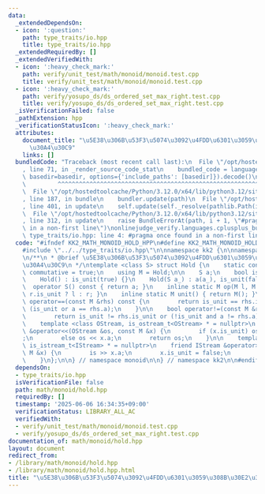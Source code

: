 ```yaml
---
data:
  _extendedDependsOn:
  - icon: ':question:'
    path: type_traits/io.hpp
    title: type_traits/io.hpp
  _extendedRequiredBy: []
  _extendedVerifiedWith:
  - icon: ':heavy_check_mark:'
    path: verify/unit_test/math/monoid/monoid.test.cpp
    title: verify/unit_test/math/monoid/monoid.test.cpp
  - icon: ':heavy_check_mark:'
    path: verify/yosupo_ds/ds_ordered_set_max_right.test.cpp
    title: verify/yosupo_ds/ds_ordered_set_max_right.test.cpp
  _isVerificationFailed: false
  _pathExtension: hpp
  _verificationStatusIcon: ':heavy_check_mark:'
  attributes:
    document_title: "\u5E38\u306B\u53F3\u5074\u3092\u4FDD\u6301\u3059\u308B\u30E2\u30CE\
      \u30A4\u30C9"
    links: []
  bundledCode: "Traceback (most recent call last):\n  File \"/opt/hostedtoolcache/Python/3.12.0/x64/lib/python3.12/site-packages/onlinejudge_verify/documentation/build.py\"\
    , line 71, in _render_source_code_stat\n    bundled_code = language.bundle(stat.path,\
    \ basedir=basedir, options={'include_paths': [basedir]}).decode()\n          \
    \         ^^^^^^^^^^^^^^^^^^^^^^^^^^^^^^^^^^^^^^^^^^^^^^^^^^^^^^^^^^^^^^^^^^^^^^^^^^^^^^^^^\n\
    \  File \"/opt/hostedtoolcache/Python/3.12.0/x64/lib/python3.12/site-packages/onlinejudge_verify/languages/cplusplus.py\"\
    , line 187, in bundle\n    bundler.update(path)\n  File \"/opt/hostedtoolcache/Python/3.12.0/x64/lib/python3.12/site-packages/onlinejudge_verify/languages/cplusplus_bundle.py\"\
    , line 401, in update\n    self.update(self._resolve(pathlib.Path(included), included_from=path))\n\
    \  File \"/opt/hostedtoolcache/Python/3.12.0/x64/lib/python3.12/site-packages/onlinejudge_verify/languages/cplusplus_bundle.py\"\
    , line 312, in update\n    raise BundleErrorAt(path, i + 1, \"#pragma once found\
    \ in a non-first line\")\nonlinejudge_verify.languages.cplusplus_bundle.BundleErrorAt:\
    \ type_traits/io.hpp: line 4: #pragma once found in a non-first line\n"
  code: "#ifndef KK2_MATH_MONOID_HOLD_HPP\n#define KK2_MATH_MONOID_HOLD_HPP 1\n\n\
    #include \"../../type_traits/io.hpp\"\n\nnamespace kk2 {\n\nnamespace monoid {\n\
    \n/**\n * @brief \u5E38\u306B\u53F3\u5074\u3092\u4FDD\u6301\u3059\u308B\u30E2\u30CE\
    \u30A4\u30C9\n */\ntemplate <class S> struct Hold {\n    static constexpr bool\
    \ commutative = true;\n    using M = Hold;\n\n    S a;\n    bool is_unit;\n\n\
    \    Hold() : is_unit(true) {}\n    Hold(S a_) : a(a_), is_unit(false) {}\n  \
    \  operator S() const { return a; }\n    inline static M op(M l, M r) { return\
    \ r.is_unit ? l : r; }\n    inline static M unit() { return M(); }\n\n    bool\
    \ operator==(const M &rhs) const {\n        return is_unit == rhs.is_unit and\
    \ (is_unit or a == rhs.a);\n    }\n\n    bool operator!=(const M &rhs) const {\n\
    \        return is_unit != rhs.is_unit or (!is_unit and a != rhs.a);\n    }\n\n\
    \    template <class OStream, is_ostream_t<OStream> * = nullptr>\n    friend OStream\
    \ &operator<<(OStream &os, const M &x) {\n        if (x.is_unit) os << \"unit\"\
    ;\n        else os << x.a;\n        return os;\n    }\n\n    template <class IStream,\
    \ is_istream_t<IStream> * = nullptr>\n    friend IStream &operator>>(IStream &is,\
    \ M &x) {\n        is >> x.a;\n        x.is_unit = false;\n        return is;\n\
    \    }\n};\n\n} // namespace monoid\n\n} // namespace kk2\n\n#endif // KK2_MATH_MONOID_HOLD_HPP\n"
  dependsOn:
  - type_traits/io.hpp
  isVerificationFile: false
  path: math/monoid/hold.hpp
  requiredBy: []
  timestamp: '2025-06-06 16:34:35+09:00'
  verificationStatus: LIBRARY_ALL_AC
  verifiedWith:
  - verify/unit_test/math/monoid/monoid.test.cpp
  - verify/yosupo_ds/ds_ordered_set_max_right.test.cpp
documentation_of: math/monoid/hold.hpp
layout: document
redirect_from:
- /library/math/monoid/hold.hpp
- /library/math/monoid/hold.hpp.html
title: "\u5E38\u306B\u53F3\u5074\u3092\u4FDD\u6301\u3059\u308B\u30E2\u30CE\u30A4\u30C9"
---
```

